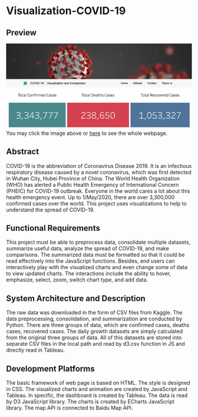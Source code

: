 # Visualization-COVID-19
## Preview
<a href="https://gh920.github.io/Visualization-COVID-19/"><img src="images/preview.png"><img src="images/casenumbers.jpg"></a>
You may click the image above or <a href="https://gh920.github.io/Visualization-COVID-19/">here</a> to see the whole webpage.
## Abstract
COVID-19 is the abbreviation of Coronavirus Disease 2019. It is an infectious respiratory disease caused by a novel coronavirus, which was first detected in Wuhan City, Hubei Province of China. The World Health Organization (WHO) has alerted a Public Health Emergency of International Concern (PHEIC) for COVID-19 outbreak. Everyone in the world cares a lot about this health emergency event. Up to 1/May/2020, there are over 3,300,000 confirmed cases over the world. This project uses visualizations to help to understand the spread of COVID-19.

## Functional Requirements
This project must be able to preprocess data, consolidate multiple datasets, summarize useful data, analyze the spread of COVID-19, and make comparisons. The summarized data must be formatted so that it could be read effectively into the JavaScript functions. Besides, end users can interactively play with the visualized charts and even change some of data to view updated charts. The interactions include the ability to hover, emphasize, select, zoom, switch chart type, and add data.

## System Architecture and Description
The raw data was downloaded in the form of CSV files from Kaggle. The data preprocessing, consolidation, and summarization are conducted by Python. There are three groups of data, which are confirmed cases, deaths cases, recovered cases. The daily growth datasets are simply calculated from the original three groups of data. All of this datasets are stored into separate CSV files in the local path and read by d3.csv function in JS and directly read in Tableau.

## Development Platforms
The basic framework of web page is based on HTML. The style is designed in CSS. The visualized charts and animation are created by JavaScript and Tableau. In specific, the dashboard is created by Tableau. The data is read by D3 JavaScript library. The charts is created by ECharts JavaScript library. The map API is connected to Baidu Map API.
